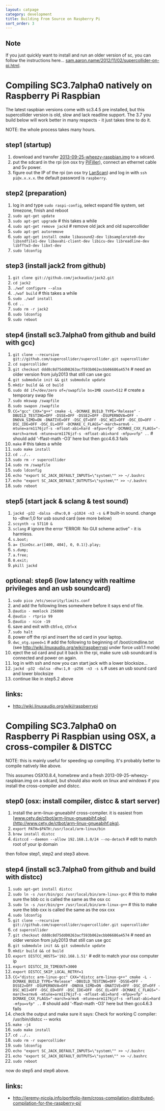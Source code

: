 ```yaml
---
layout: catpage
category: development
title: Building From Source on Raspberry Pi
sort_order: 3
---
```


Note
--
If you just quickly want to install and run an older version of sc, you can follow the instructions here... [sam.aaron.name/2012/11/02/supercollider-on-pi.html](http://sam.aaron.name/2012/11/02/supercollider-on-pi.html).

Compiling SC3.7alpha0 natively on Raspberry Pi Raspbian
==

The latest raspbian versions come with sc3.4.5 pre installed, but this supercollider version is old, slow and lack readline support. The 3.7 you build below will work better in many respects - it just takes time to do it.

NOTE: the whole process takes many hours.

step1 (startup)
--
1. download and transfer [2013-09-25-wheezy-raspbian.img](http://www.raspberrypi.org/downloads) to a sdcard.
2. put the sdcard in the rpi (on osx try [PiFiller](http://ivanx.com/raspberrypi/)), connect an ethernet cable and 5v power.
3. figure out the IP of the rpi (on osx try [LanScan](https://itunes.apple.com/app/lanscan/id472226235)) and log in with `ssh pi@x.x.x.x`. the default password is `raspberry`.

step2 (preparation)
--
1. log in and type `sudo raspi-config`, select expand file system, set timezone, finish and reboot
2. `sudo apt-get update`
3. `sudo apt-get upgrade` # this takes a while
4. `sudo apt-get remove jackd` # remove old jack and old supercollider
5. `sudo apt-get autoremove`
6. `sudo apt-get install cmake libasound2-dev libsamplerate0-dev libsndfile1-dev libavahi-client-dev libicu-dev libreadline-dev libfftw3-dev libxt-dev`
7. `sudo ldconfig`

step3 (install jack2 from github)
--
1. `git clone git://github.com/jackaudio/jack2.git`
2. `cd jack2`
3. `./waf configure --alsa`
4. `./waf build` # this takes a while
5. `sudo ./waf install`
6. `cd ..`
7. `sudo rm -r jack2`
8. `sudo ldconfig`
9. `sudo reboot`

step4 (install sc3.7alpha0 from github and build with gcc)
--
1. `git clone --recursive git://github.com/supercollider/supercollider.git supercollider`
2. `cd supercollider`
3. `git checkout ddd8c8d75dd00263acf593b062ecbb06686a4574` # need an older version from july2013 that still can use gcc
4. `git submodule init && git submodule update`
5. `mkdir build && cd build`
6. `sudo dd if=/dev/zero of=/swapfile bs=1MB count=512` # create a temporary swap file
7. `sudo mkswap /swapfile`
8. `sudo swapon /swapfile`
9. `CC="gcc" CXX="g++" cmake -L -DCMAKE_BUILD_TYPE="Release" -DBUILD_TESTING=OFF -DSSE=OFF -DSSE2=OFF -DSUPERNOVA=OFF -DNOVA_SIMD=ON -DNATIVE=OFF -DSC_QT=OFF -DSC_WII=OFF -DSC_ED=OFF -DSC_IDE=OFF -DSC_EL=OFF -DCMAKE_C_FLAGS="-march=armv6 -mtune=arm1176jzf-s -mfloat-abi=hard -mfpu=vfp" -DCMAKE_CXX_FLAGS="-march=armv6 -mtune=arm1176jzf-s -mfloat-abi=hard -mfpu=vfp" ..` # should add '-ffast-math -O3' here but then gcc4.6.3 fails
10. `make` # this takes a while
11. `sudo make install`
12. `cd ../..`
13. `sudo rm -r supercollider`
14. `sudo rm /swapfile`
15. `sudo ldconfig`
16. `echo "export SC_JACK_DEFAULT_INPUTS=\"system\"" >> ~/.bashrc`
17. `echo "export SC_JACK_DEFAULT_OUTPUTS=\"system\"" >> ~/.bashrc`
18. `sudo reboot`

step5 (start jack & sclang & test sound)
--
1. `jackd -p32 -dalsa -dhw:0,0 -p1024 -n3 -s &` # built-in sound. change to -dhw:1,0 for usb sound card (see more below)
2. `scsynth -u 57110 &`
3. `sclang` # ignore the error “ERROR: No GUI scheme active” - it is harmless.
4. `s.boot;`
5. `a= {SinOsc.ar([400, 404], 0, 0.1)}.play;`
6. `s.dump;`
7. `a.free;`
8. `0.exit;`
9. `pkill jackd`

optional: step6 (low latency with realtime privileges and an usb soundcard)
--
1. `sudo pico /etc/security/limits.conf`
2. and add the following lines somewhere before it says end of file.
3.    `@audio - memlock 256000`
4.    `@audio - rtprio 99`
5.    `@audio - nice -19`
6. save and exit with ctrl+o, ctrl+x
7. `sudo halt`
8. power off the rpi and insert the sd card in your laptop.
9. `dwc_otg.speed=1` # add the following to beginning of /boot/cmdline.txt (see <http://wiki.linuxaudio.org/wiki/raspberrypi> under force usb1.1 mode)
10. eject the sd card and put it back in the rpi, make sure usb soundcard is connected and power on again.
11. log in with ssh and now you can start jack with a lower blocksize...
12. `jackd -p32 -dalsa -dhw:1,0 -p256 -n3 -s &` # uses an usb sound card and lower blocksize
13. continue like in step5.2 above

links:
--
* <http://wiki.linuxaudio.org/wiki/raspberrypi>



Compiling SC3.7alpha0 on Raspberry Pi Raspbian using OSX, a cross-compiler & DISTCC
==
NOTE: this is mainly useful for speeding up compiling. It's probably better to compile natively like above.

This assumes OSX10.8.4, homebrew and a fresh 2013-09-25-wheezy-raspbian.img on a sdcard,
but should also work on linux and windows if you install the cross-compiler and distcc.

step0 (osx: install compiler, distcc & start server)
--
1. install the arm-linux-gnueabihf cross-compiler. it is easiest from [www.cety.de/ctbot/arm-linux-gnueabihf.pkg](http://www.cety.de/ctbot/arm-linux-gnueabihf.pkg).
2. `export PATH=$PATH:/usr/local/arm-linux/bin`
3. `brew install distcc`
4. `distccd --daemon --allow 192.168.1.0/24 --no-detach` # edit to match root of your ip domain

then follow step1, step2 and step3 above.

step4 (install sc3.7alpha0 from github and build with distcc)
--
1. `sudo apt-get install distcc`
2. `sudo ln -s /usr/bin/gcc /usr/local/bin/arm-linux-gcc` # this to make sure the bbb cc is called the same as the osx cc
3. `sudo ln -s /usr/bin/g++ /usr/local/bin/arm-linux-g++` # this to make sure the bbb cxx is called the same as the osx cxx
4. `sudo ldconfig`
5. `git clone --recursive git://github.com/supercollider/supercollider.git supercollider`
6. `cd supercollider`
7. `git checkout ddd8c8d75dd00263acf593b062ecbb06686a4574` # need an older version from july2013 that still can use gcc
8. `git submodule init && git submodule update`
9. `mkdir build && cd build`
10. `export DISTCC_HOSTS='192.168.1.51'` # edit to match your osx computer ip
11. `export DISTCC_IO_TIMEOUT=3000`
12. `export DISTCC_SKIP_LOCAL_RETRY=1`
13. `CC="distcc arm-linux-gcc" CXX="distcc arm-linux-g++" cmake -L -DCMAKE_BUILD_TYPE="Release" -DBUILD_TESTING=OFF -DSSE=OFF -DSSE2=OFF -DSUPERNOVA=OFF -DNOVA_SIMD=ON -DNATIVE=OFF -DSC_QT=OFF -DSC_WII=OFF -DSC_ED=OFF -DSC_IDE=OFF -DSC_EL=OFF -DCMAKE_C_FLAGS="-march=armv6 -mtune=arm1176jzf-s -mfloat-abi=hard -mfpu=vfp" -DCMAKE_CXX_FLAGS="-march=armv6 -mtune=arm1176jzf-s -mfloat-abi=hard -mfpu=vfp" ..` # should add '-ffast-math -O3' here but then gcc4.6.3 fails
14. check the output and make sure it says: Check for working C compiler: /usr/bin/distcc -- works
15. `make -j4`
16. `sudo make install`
17. `cd ../..`
18. `sudo rm -r supercollider`
19. `sudo ldconfig`
20. `echo "export SC_JACK_DEFAULT_INPUTS=\"system\"" >> ~/.bashrc`
21. `echo "export SC_JACK_DEFAULT_OUTPUTS=\"system\"" >> ~/.bashrc`
22. `sudo reboot`

now do step5 and step6 above.

links:
--
* <http://jeremy-nicola.info/portfolio-item/cross-compilation-distributed-compilation-for-the-raspberry-pi/>
